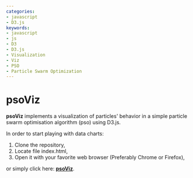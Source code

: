 ```yaml
---
categories:
- javascript
- D3.js
keywords:
- javascript
- js
- D3
- D3.js
- Visualization
- Viz
- PSO
- Particle Swarm Optimization
---
```


psoViz
============

**psoViz** implements a visualization of particles' behavior in a simple particle swarm optimisation algorithm (pso) using D3.js.

In order to start playing with data charts:

1.  Clone the repository,
2.  Locate file index.html,
3.  Open it with your favorite web browser (Preferably Chrome or Firefox),

or simply click here: [**psoViz**](https://marcgumowski.github.io/psoViz/).
